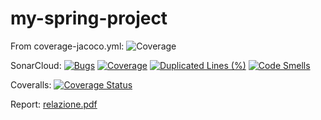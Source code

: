 # my-spring-project

From coverage-jacoco.yml: ![Coverage](.github/badges/jacoco.svg)


SonarCloud: [![Bugs](https://sonarcloud.io/api/project_badges/measure?project=niccolocorsani_my-spring-project&metric=bugs)](https://sonarcloud.io/summary/new_code?id=niccolocorsani_my-spring-project) [![Coverage](https://sonarcloud.io/api/project_badges/measure?project=niccolocorsani_my-spring-project&metric=coverage)](https://sonarcloud.io/summary/new_code?id=niccolocorsani_my-spring-project) [![Duplicated Lines (%)](https://sonarcloud.io/api/project_badges/measure?project=niccolocorsani_my-spring-project&metric=duplicated_lines_density)](https://sonarcloud.io/summary/new_code?id=niccolocorsani_my-spring-project) [![Code Smells](https://sonarcloud.io/api/project_badges/measure?project=niccolocorsani_my-spring-project&metric=code_smells)](https://sonarcloud.io/summary/new_code?id=niccolocorsani_my-spring-project)





Coveralls: [![Coverage Status](https://coveralls.io/repos/github/niccolocorsani/my-spring-project/badge.svg)](https://coveralls.io/github/niccolocorsani/my-spring-project)

Report: 
[relazione.pdf](https://github.com/niccolocorsani/my-spring-project/files/8080532/Bettini.relazione.pdf)
